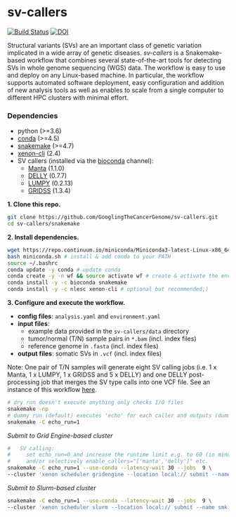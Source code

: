 # sv-callers

[![Build Status](https://travis-ci.org/GooglingTheCancerGenome/sv-callers.svg?branch=master)](https://travis-ci.org/GooglingTheCancerGenome/sv-callers)
[![DOI](https://www.zenodo.org/badge/87865971.svg)](https://www.zenodo.org/badge/latestdoi/87865971)

Structural variants (SVs) are an important class of genetic variation implicated in a wide array of genetic diseases. _sv-callers_ is a Snakemake-based workflow that combines several state-of-the-art tools for detecting SVs in whole genome sequencing (WGS) data. The workflow is easy to use and deploy on any Linux-based machine. In particular, the workflow supports automated software deployment, easy configuration and addition of new analysis tools as well as enables to scale from a single computer to different HPC clusters with minimal effort.

### Dependencies

- python (>=3.6)
- [conda](https://conda.io/) (>=4.5)
- [snakemake](https://snakemake.readthedocs.io/) (>=4.7)
- [xenon-cli](https://github.com/NLeSC/xenon-cli) (2.4)
- SV callers (installed via the [bioconda](https://bioconda.github.io/) channel):
  - [Manta](https://github.com/Illumina/manta) (1.1.0)
  - [DELLY](https://github.com/dellytools/delly) (0.7.7)
  - [LUMPY](https://github.com/arq5x/lumpy-sv) (0.2.13)
  - [GRIDSS](https://github.com/PapenfussLab/gridss) (1.3.4)

**1. Clone this repo.**

```bash
git clone https://github.com/GooglingTheCancerGenome/sv-callers.git
cd sv-callers/snakemake
```

**2. Install dependencies.**

```bash
wget https://repo.continuum.io/miniconda/Miniconda3-latest-Linux-x86_64.sh -O miniconda.sh # python 3
bash miniconda.sh # install & add conda to your PATH
source ~/.bashrc
conda update -y conda # update conda
conda create -y -n wf && source activate wf # create & activate the environment
conda install -y -c bioconda snakemake
conda install -y -c nlesc xenon-cli # optional but recommended;)
```

**3. Configure and execute the workflow.**

- **config files**: `analysis.yaml` and `environment.yaml` 
- **input files**:
  - example data provided in the `sv-callers/data` directory
  - tumor/normal (T/N) sample pairs in `*.bam` (incl. index files)
  - reference genome in `.fasta` (incl. index files)
- **output files**: somatic SVs in `.vcf` (incl. index files)

Note: One pair of T/N samples will generate eight SV calling jobs (i.e. 1 x Manta, 1 x LUMPY, 1 x GRIDSS and 5 x DELLY) and one DELLY post-processing job that merges the SV type calls into one VCF file. See an instance of this workflow [here](https://github.com/GooglingTheCancerGenome/sv-callers/blob/master/doc/sv_calling_workflow.png).

```bash
# dry run doesn't execute anything only checks I/O files
snakemake -np
# dummy run (default) executes 'echo' for each caller and outputs (dummy) *.vcf files
snakemake -C echo_run=1

```

_Submit to Grid Engine-based cluster_

```bash
#   SV calling:
#     set echo_run=0 and increase the runtime limit e.g. to 60 (in minutes)
#     and/or selectively enable_callers="['manta','delly']" etc.
snakemake -C echo_run=1 --use-conda --latency-wait 30 --jobs  9 \
--cluster 'xenon scheduler gridengine --location local:// submit --name smk.{rule} --inherit-env --option parallel.environment=threaded --option parallel.slots={threads} --max-run-time 1 --max-memory {resources.mem_mb} --working-directory . --stderr stderr-\\\$JOB_ID.log --stdout stdout-\\\$JOB_ID.log' &>smk.log&
```

_Submit to Slurm-based cluster_

```bash
snakemake -C echo_run=1 --use-conda --latency-wait 30 --jobs  9 \
--cluster 'xenon scheduler slurm --location local:// submit --name smk.{rule} --inherit-env --procs-per-node {threads} --start-single-process --max-run-time 1 --max-memory {resources.mem_mb} --working-directory . --stderr stderr-%j.log --stdout stdout-%j.log' &>smk.log&
```
